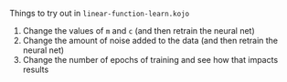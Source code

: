 Things to try out in `linear-function-learn.kojo`

1. Change the values of `m` and `c` (and then retrain the neural net)
2. Change the amount of noise added to the data (and then retrain the neural net)
3. Change the number of epochs of training and see how that impacts results
